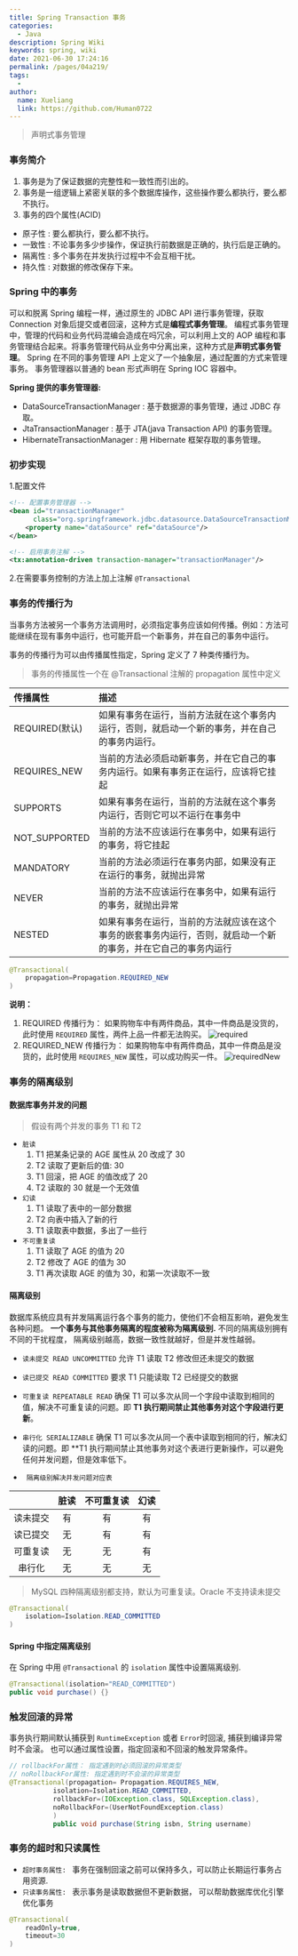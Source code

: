 ```yaml
---
title: Spring Transaction 事务
categories:
  - Java
description: Spring Wiki
keywords: spring, wiki
date: 2021-06-30 17:24:16
permalink: /pages/04a219/
tags:
  -
author:
  name: Xueliang
  link: https://github.com/Human0722
---
```

> 声明式事务管理

### 事务简介
1. 事务是为了保证数据的完整性和一致性而引出的。
2. 事务是一组逻辑上紧密关联的多个数据库操作，这些操作要么都执行，要么都不执行。
3. 事务的四个属性(ACID)
- 原子性 : 要么都执行，要么都不执行。
- 一致性 : 不论事务多少步操作，保证执行前数据是正确的，执行后是正确的。
- 隔离性 : 多个事务在并发执行过程中不会互相干扰。
- 持久性 : 对数据的修改保存下来。

### Spring 中的事务
可以和脱离 Spring 编程一样，通过原生的 JDBC API 进行事务管理，获取 Connection 对象后提交或者回滚，这种方式是**编程式事务管理**。
编程式事务管理中，管理的代码和业务代码混编会造成在吗冗余，可以利用上文的 AOP 编程和事务管理结合起来。将事务管理代码从业务中分离出来，这种方式是**声明式事务管理**。
Spring 在不同的事务管理 API 上定义了一个抽象层，通过配置的方式来管理事务。 事务管理器以普通的 bean 形式声明在 Spring IOC 容器中。

**Spring 提供的事务管理器:**

- DataSourceTransactionManager : 基于数据源的事务管理，通过 JDBC 存取。
- JtaTransactionManager : 基于 JTA(java Transaction API) 的事务管理。
- HibernateTransactionManager : 用 Hibernate 框架存取的事务管理。


### 初步实现
1.配置文件

```xml
<!-- 配置事务管理器 -->
<bean id="transactionManager"
      class="org.springframework.jdbc.datasource.DataSourceTransactionManager">
	<property name="dataSource" ref="dataSource"/>
</bean>

<!-- 启用事务注解 -->
<tx:annotation-driven transaction-manager="transactionManager"/>
```
2.在需要事务控制的方法上加上注解 `@Transactional`

### 事务的传播行为

当事务方法被另一个事务方法调用时，必须指定事务应该如何传播。例如：方法可能继续在现有事务中运行，也可能开启一个新事务，并在自己的事务中运行。

事务的传播行为可以由传播属性指定，Spring 定义了 7 种类传播行为。

> 事务的传播属性一个在 @Transactional 注解的 propagation 属性中定义

| 传播属性 |  描述 |
| :-----| :---- |
 REQUIRED(默认)| 如果有事务在运行，当前方法就在这个事务内运行，否则，就启动一个新的事务，并在自己的事务内运行。 |
| REQUIRES_NEW |  当前的方法必须启动新事务，并在它自己的事务内运行。如果有事务正在运行，应该将它挂起 |
|SUPPORTS| 如果有事务在运行，当前的方法就在这个事务内运行，否则它可以不运行在事务中|
|NOT_SUPPORTED|当前的方法不应该运行在事务中，如果有运行的事务，将它挂起|
|MANDATORY|当前的方法必须运行在事务内部，如果没有正在运行的事务，就抛出异常|
|NEVER|当前的方法不应该运行在事务中，如果有运行的事务，就抛出异常|
|NESTED|如果有事务在运行，当前的方法就应该在这个事务的嵌套事务内运行，否则，就启动一个新的事务，并在它自己的事务内运行|

```java
@Transactional(
	propagation=Propagation.REQUIRED_NEW
)
```

**说明：**
1. REQUIRED 传播行为： 如果购物车中有两件商品，其中一件商品是没货的，此时使用 `REQUIRED` 属性，两件上品一件都无法购买。
![required](/images/spring/transactional_REQUIRED.png)
2. REQUIRED_NEW 传播行为： 如果购物车中有两件商品，其中一件商品是没货的，此时使用 `REQUIRES_NEW` 属性，可以成功购买一件。
![requiredNew](/images/spring/transactional_REQUIRED_NEW.png)

### 事务的隔离级别

#### 数据库事务并发的问题
> 假设有两个并发的事务 T1 和 T2

- `脏读`
	1. T1 把某条记录的 AGE 属性从 20 改成了 30
	2. T2 读取了更新后的值: 30
	3. T1 回滚，把 AGE 的值改成了 20
	4. T2 读取的 30 就是一个无效值
- `幻读`
	1. T1 读取了表中的一部分数据
	2. T2 向表中插入了新的行
	3. T1 读取表中数据，多出了一些行
- `不可重复读`
	1. T1 读取了 AGE 的值为 20
	2. T2 修改了 AGE 的值为 30
	3. T1 再次读取 AGE 的值为 30，和第一次读取不一致

#### 隔离级别
数据库系统应具有并发隔离运行各个事务的能力，使他们不会相互影响，避免发生各种问题。 **一个事务与其他事务隔离的程度被称为隔离级别.** 不同的隔离级别拥有不同的干扰程度， 隔离级别越高，数据一致性就越好，但是并发性越弱。
- `读未提交 READ UNCOMMITTED`
	允许 T1 读取 T2 修改但还未提交的数据
- `读已提交 READ COMMITTED`
	要求 T1 只能读取 T2 已经提交的数据
- `可重复读 REPEATABLE READ`
	确保 T1 可以多次从同一个字段中读取到相同的值，解决不可重复读的问题。即 **T1 执行期间禁止其他事务对这个字段进行更新**。
- `串行化 SERIALIZABLE`
	确保 T1 可以多次从同一个表中读取到相同的行，解决幻读的问题。即 **T1 执行期间禁止其他事务对这个表进行更新操作，可以避免任何并发问题，但是效率低下。

- ` 隔离级别解决并发问题对应表`

| | 脏读|不可重复读|幻读|
|:----:|:----:|:----:|:----:
|读未提交|有|有|有|
|读已提交|无|有|有|
|可重复读|无|无|有|
|串行化|无|无|无|

> MySQL 四种隔离级别都支持，默认为可重复读。Oracle 不支持读未提交

```java
@Transactional(
	isolation=Isolation.READ_COMMITTED
)
```

#### Spring 中指定隔离级别

在 Spring 中用 `@Transactional` 的 `isolation` 属性中设置隔离级别.

```java
@Transactional(isolation="READ_COMMITTED")
public void purchase() {}
```

### 触发回滚的异常
事务执行期间默认捕获到 `RuntimeException` 或者 `Error`时回滚, 捕获到编译异常时不会滚。 也可以通过属性设置，指定回滚和不回滚的触发异常条件。

```java
// rollbackFor属性： 指定遇到时必须回滚的异常类型
// noRollbackFor属性: 指定遇到时不会滚的异常类型
@Transactional(propagation= Propagation.REQUIRES_NEW,
	       isolation=Isolation.READ_COMMITTED,
	       rollbackFor=(IOException.class, SQLException.class),
	       noRollbackFor=(UserNotFoundException.class)
	       )
	       public void purchase(String isbn, String username)
```
### 事务的超时和只读属性
- `超时事务属性: ` 事务在强制回滚之前可以保持多久，可以防止长期运行事务占用资源.
- `只读事务属性: ` 表示事务是读取数据但不更新数据， 可以帮助数据库优化引擎优化事务

```java
@Transactional(
	readOnly=true,
	timeout=30
)
```
